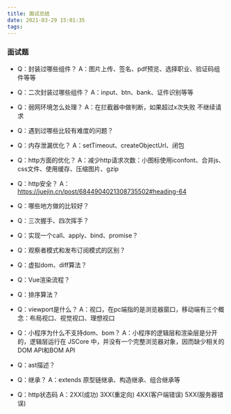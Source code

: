 ```yaml
---
title: 面试总结
date: 2021-03-29 15:01:35
tags:
---
```


### 面试题
- Q：封装过哪些组件？
A：图片上传、签名、pdf预览、选择职业、验证码组件等等

- Q：二次封装过哪些组件？
A：input、btn、bank、证件识别等等

- Q：弱网环境怎么处理？
A：在拦截器中做判断，如果超过x次失败 不继续请求

- Q：遇到过哪些比较有难度的问题？

- Q：内存泄漏优化？
A：setTimeout、createObjectUrl、闭包

- Q：http方面的优化？
A：减少http请求次数：小图标使用iconfont、合并js、css文件、使用缓存、压缩图片、gzip

- Q：http安全？
A：https://juejin.cn/post/6844904021308735502#heading-64

- Q：哪些地方做的比较好？

- Q：三次握手、四次挥手？

- Q：实现一个call、apply、bind、promise？

- Q：观察者模式和发布订阅模式的区别？

- Q：虚拟dom、diff算法？

- Q：Vue渲染流程？

- Q：排序算法？

- Q：viewport是什么？
A：视口，在pc端指的是浏览器窗口，移动端有三个概念：布局视口、视觉视口、理想视口

- Q：小程序为什么不支持dom、bom？
A：小程序的逻辑层和渲染层是分开的，逻辑层运行在 JSCore 中，并没有一个完整浏览器对象，因而缺少相关的DOM API和BOM API

- Q：ast描述？

- Q：继承？
A：extends 原型链继承、构造继承、组合继承等

- Q：http状态码
A：2XX(成功) 3XX(重定向) 4XX(客户端错误) 5XX(服务器错误)
